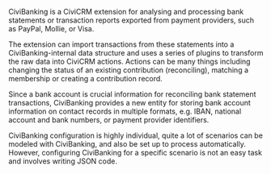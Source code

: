 CiviBanking is a CiviCRM extension for analysing and processing bank statements
or transaction reports exported from payment providers, such as PayPal, Mollie,
or Visa.

The extension can import transactions from these statements into a
CiviBanking-internal data structure and uses a series of plugins to transform
the raw data into CiviCRM actions. Actions can be many things including changing
the status of an existing contribution (reconciling), matching a membership or
creating a contribution record.

Since a bank account is crucial information for reconciling bank statement
transactions, CiviBanking provides a new entity for storing bank account
information on contact records in multiple formats, e.g. IBAN, national account
and bank numbers, or payment provider identifiers.

CiviBanking configuration is highly individual, quite a lot of scenarios can be
modeled with CiviBanking, and also be set up to process automatically. However,
configuring CiviBanking for a specific scenario is not an easy task and involves
writing JSON code.
